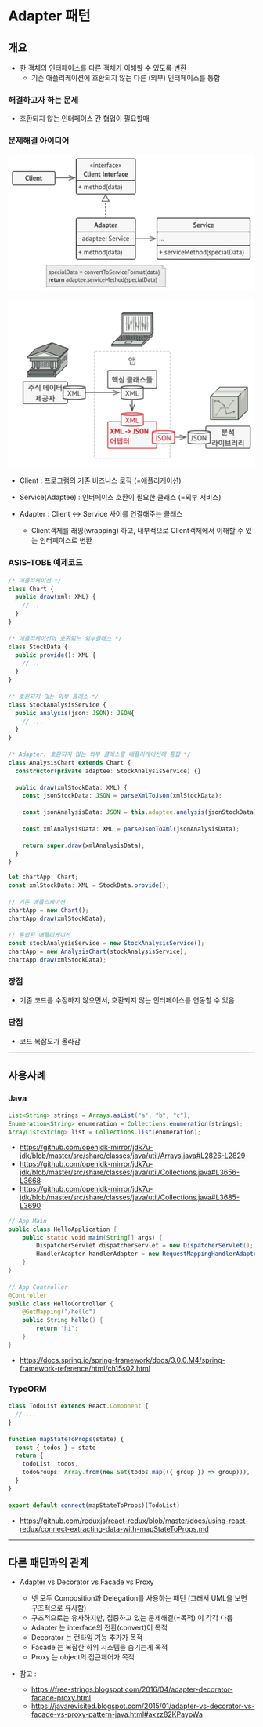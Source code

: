 # Adapter 패턴

## 개요

- 한 객체의 인터페이스를 다른 객체가 이해할 수 있도록 변환
  - 기존 애플리케이션에 호환되지 않는 다른 (외부) 인터페이스를 통합


### 해결하고자 하는 문제

- 호환되지 않는 인터페이스 간 협업이 필요할때


### 문제해결 아이디어

![구조1](./adapter2.png)

![사례1](./adapter3.png)

- Client : 프로그램의 기존 비즈니스 로직 (=애플리케이션)

- Service(Adaptee) : 인터페이스 호환이 필요한 클래스 (=외부 서비스)

- Adapter : Client ↔ Service 사이를 연결해주는 클래스
  - Client객체를 래핑(wrapping) 하고, 내부적으로 Client객체에서 이해할 수 있는 인터페이스로 변환


### ASIS-TOBE 예제코드
```typescript
/* 애플리케이션 */
class Chart {
  public draw(xml: XML) {
    // ..
  }
}

/* 애플리케이션과 호환되는 외부클래스 */
class StockData {
  public provide(): XML {
    // ..
  }
}

/* 호환되지 않는 외부 클래스 */
class StockAnalysisService {
  public analysis(json: JSON): JSON{
    // ...
  }
}

/* Adapter: 호환되지 않는 외부 클래스를 애플리케이션에 통합 */
class AnalysisChart extends Chart {
  constructor(private adaptee: StockAnalysisService) {}

  public draw(xmlStockData: XML) {
    const jsonStockData: JSON = parseXmlToJson(xmlStockData);

    const jsonAnalysisData: JSON = this.adaptee.analysis(jsonStockData);

    const xmlAnalysisData: XML = parseJsonToXml(jsonAnalysisData);

    return super.draw(xmlAnalysisData);
  }
}
```
```typescript
let chartApp: Chart;
const xmlStockData: XML = StockData.provide();

// 기존 애플리케이션
chartApp = new Chart();
chartApp.draw(xmlStockData);

// 통합된 애플리케이션
const stockAnalysisService = new StockAnalysisService();
chartApp = new AnalysisChart(stockAnalysisService);
chartApp.draw(xmlStockData);
```


### 장점
- 기존 코드를 수정하지 않으면서, 호환되지 않는 인터페이스를 연동할 수 있음


### 단점
- 코드 복잡도가 올라감



---
## 사용사례

### Java

```java
List<String> strings = Arrays.asList("a", "b", "c");
Enumeration<String> enumeration = Collections.enumeration(strings);
ArrayList<String> list = Collections.list(enumeration);
```
- https://github.com/openjdk-mirror/jdk7u-jdk/blob/master/src/share/classes/java/util/Arrays.java#L2826-L2829
- https://github.com/openjdk-mirror/jdk7u-jdk/blob/master/src/share/classes/java/util/Collections.java#L3656-L3668
- https://github.com/openjdk-mirror/jdk7u-jdk/blob/master/src/share/classes/java/util/Collections.java#L3685-L3690


```java
// App Main
public class HelloApplication {
    public static void main(String[] args) {
        DispatcherServlet dispatcherServlet = new DispatcherServlet();
        HandlerAdapter handlerAdapter = new RequestMappingHandlerAdapter();
    }
}

// App Controller
@Controller
public class HelloController {
    @GetMapping("/hello")
    public String hello() {
        return "hi";
    }
}
```
- https://docs.spring.io/spring-framework/docs/3.0.0.M4/spring-framework-reference/html/ch15s02.html


### TypeORM

```typescript
class TodoList extends React.Component {
  // ...
}

function mapStateToProps(state) {
  const { todos } = state
  return {
    todoList: todos,
    todoGroups: Array.from(new Set(todos.map(({ group }) => group))),
  }
}

export default connect(mapStateToProps)(TodoList)
```
- https://github.com/reduxjs/react-redux/blob/master/docs/using-react-redux/connect-extracting-data-with-mapStateToProps.md



---
## 다른 패턴과의 관계
- Adapter vs Decorator vs Facade vs Proxy
  - 넷 모두 Composition과 Delegation를 사용하는 패턴 (그래서 UML을 보면 구조적으로 유사함)
  - 구조적으로는 유사하지만, 집중하고 있는 문제해결(=목적) 이 각각 다름
  - Adapter 는 interface의 전환(convert)이 목적
  - Decorator 는 런타임 기능 추가가 목적
  - Facade 는 복잡한 하위 시스템을 숨기는게 목적
  - Proxy 는 object의 접근제어가 목적

- 참고 : 
  - https://free-strings.blogspot.com/2016/04/adapter-decorator-facade-proxy.html
  - https://javarevisited.blogspot.com/2015/01/adapter-vs-decorator-vs-facade-vs-proxy-pattern-java.html#axzz82KPaypWa


